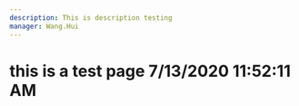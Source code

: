 ```yaml
---
description: This is description testing
manager: Wang.Hui
---
```

# this is a test page 7/13/2020 11:52:11 AM